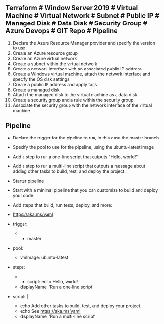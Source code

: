 ## Terraform # Window Server 2019 # Virtual Machine # Virtual Network # Subnet # Public IP # Managed Disk # Data Disk # Security Group # Azure Devops # GIT Repo # Pipeline

1. Declare the Azure Resource Manager provider and specify the version to use
2. Create an Azure resource group
3. Create an Azure virtual network
4. Create a subnet within the virtual network
5. Create a network interface with an associated public IP address
6. Create a Windows virtual machine, attach the network interface and specify the OS disk settings
7. Create a public IP address and apply tags
8. Create a managed disk
9. Attach the managed disk to the virtual machine as a data disk
10. Create a security group and a rule within the security group
11. Associate the security group with the network interface of the virtual machine

## Pipeline

- Declare the trigger for the pipeline to run, in this case the master branch
- Specify the pool to use for the pipeline, using the ubuntu-latest image
- Add a step to run a one-line script that outputs "Hello, world!"
- Add a step to run a multi-line script that outputs a message about adding other tasks to build, test, and deploy the project.

- Starter pipeline
- Start with a minimal pipeline that you can customize to build and deploy your code.
- Add steps that build, run tests, deploy, and more:
- https://aka.ms/yaml

- trigger:
  - - master

- pool:
  - vmImage: ubuntu-latest

- steps:
  - - script: echo Hello, world!
   - displayName: 'Run a one-line script'

- script: |
   - echo Add other tasks to build, test, and deploy your project.
   - echo See https://aka.ms/yaml
   - displayName: 'Run a multi-line script'
  
  
